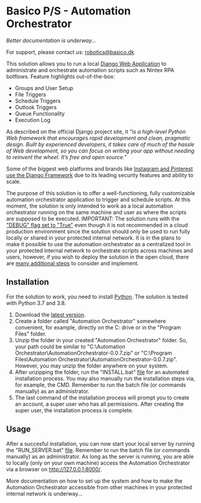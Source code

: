 # Basico P/S - Automation Orchestrator

<i>Better documentation is underway...</i>

For support, please contact us: robotics@basico.dk

This solution allows you to run a local [Django Web Application](https://www.djangoproject.com/) to administrate and orchestrate automation scripts such as Nintex RPA botflows. Feature highlights out-of-the-box:
- Groups and User Setup
- File Triggers
- Schedule Triggers
- Outlook Triggers
- Queue Functionality
- Execution Log

As described on the official Django project site, it <i>"is a high-level Python Web framework that encourages rapid development and clean, pragmatic design. Built by experienced developers, it takes care of much of the hassle of Web development, so you can focus on writing your app without needing to reinvent the wheel. It’s free and open source."</i>

Some of the biggest web platforms and brands like [Instagram and Pinterest use the Django Framework](https://www.djangoproject.com/start/overview/) due to its leading security features and ability to scale.

The purpose of this solution is to offer a well-functioning, fully customizable automation orchestrator application to trigger and schedule scripts. At this moment, the solution is only intended to work as a local automation orchestrator running on the same machine and user as where the scripts are supposed to be executed. IMPORTANT: The solution runs with the ["DEBUG" flag set to "True"](https://docs.djangoproject.com/en/2.2/ref/settings/#debug) even though it is not recommended in a cloud production environment since the solution should only be used to run fully locally or shared in your protected internal network. It is in the plans to make it possible to use the automation orchestrator as a centralized tool in your protected internal network to orchestrate scripts across machines and users, however, if you wish to deploy the solution in the open cloud, there are [many additional steps](https://docs.djangoproject.com/en/2.2/howto/deployment/) to consider and implement.

## Installation

For the solution to work, you need to install [Python](https://www.python.org/). The solution is tested with Python 3.7 and 3.8.

1. Download the [latest version](https://github.com/Basico-PS/AutomationOrchestrator/archive/v0.0.7.zip).
2. Create a folder called "Automation Orchestrator" somewhere convenient, for example, directly on the C: drive or in the "Program Files" folder.
3. Unzip the folder in your created "Automation Orchestrator" folder. So, your path could be similar to "C:\Automation Orchestrator\AutomationOrchestrator-0.0.7.zip" or "C:\Program Files\Automation Orchestrator\AutomationOrchestrator-0.0.7.zip". However, you may unzip the folder anywhere on your system.
4. After unzipping the folder, run the "INSTALL.bat" [file](https://github.com/Basico-PS/AutomationOrchestrator/blob/master/INSTALL.bat) for an automated installation process. You may also manually run the installation steps via, for example, the CMD. Remember to run the batch file (or commands manually) as an administrator.
5. The last command of the installation process will prompt you to create an account, a super user who has all permissions. After creating the super user, the installation process is complete.

## Usage

After a succesful installation, you can now start your local server by running the "RUN_SERVER.bat" [file](https://github.com/Basico-PS/AutomationOrchestrator/blob/master/RUN_SERVER.bat). Remember to run the batch file (or commands manually) as an administrator. As long as the server is running, you are able to locally (only on your own machine) access the Automation Orchestrator via a browser on http://127.0.0.1:8000/.

More documentation on how to set up the system and how to make the Automation Orchestrator accessible from other machines in your protected internal network is underway...
